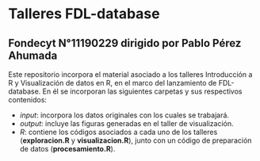 # Talleres FDL-database

## Fondecyt N°11190229 dirigido por Pablo Pérez Ahumada

Este repositorio incorpora el material asociado a los talleres Introducción a R y Visualización de datos en R, en el marco del lanzamiento de FDL-database. En él se incorporan las siguientes carpetas y sus respectivos contenidos: 

- *input*: incorpora los datos originales con los cuales se trabajará. 
- *output*: incluye las figuras generadas en el taller de visualización. 
- *R*: contiene los códigos asociados a cada uno de los talleres (**exploracion.R** y **visualizacion.R**), junto con un código de preparación de datos (**procesamiento.R**). 
